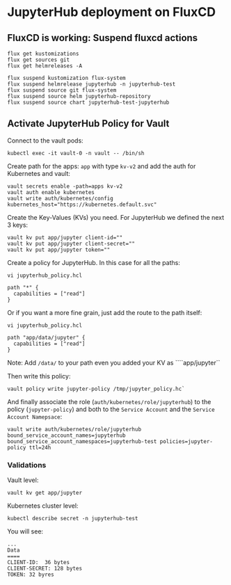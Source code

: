 # JupyterHub deployment on FluxCD

## FluxCD is working: Suspend fluxcd actions

```
flux get kustomizations
flux get sources git
flux get helmreleases -A

flux suspend kustomization flux-system
flux suspend helmrelease jupyterhub -n jupyterhub-test
flux suspend source git flux-system
flux suspend source helm jupyterhub-repository
flux suspend source chart jupyterhub-test-jupyterhub
```


## Activate JupyterHub Policy for Vault

Connect to the vault pods:

```
kubectl exec -it vault-0 -n vault -- /bin/sh
```

Create path for the apps: `app` with type `kv-v2` and add the auth for Kubernetes and vault:

```
vault secrets enable -path=apps kv-v2
vault auth enable kubernetes
vault write auth/kubernetes/config kubernetes_host="https://kubernetes.default.svc"
```


Create the Key-Values (KVs) you need. For JupyterHub we defined the next 3 keys:

```
vault kv put app/jupyter client-id=""
vault kv put app/jupyter client-secret=""
vault kv put app/jupyter token=""
```

Create a policy for JupyterHub. In this case for all the paths:

```
vi jupyterhub_policy.hcl

path "*" {
  capabilities = ["read"]
}
```

Or if you want a more fine grain, just add the route to the path itself:

```
vi jupyterhub_policy.hcl

path "app/data/jupyter" {
  capabilities = ["read"]
}
```

Note: Add ``/data/`` to your path even you added your KV as ````app/jupyter``

Then write this policy:

```
vault policy write jupyter-policy /tmp/jupyter_policy.hc`
```

And finally associate the role (``auth/kubernetes/role/jupyterhub``) to the policy (``jupyter-policy``) and both to the ``Service Account`` and the ``Service Account Namepsace``:

```
vault write auth/kubernetes/role/jupyterhub bound_service_account_names=jupyterhub  bound_service_account_namespaces=jupyterhub-test policies=jupyter-policy ttl=24h
```



### Validations

Vault level:

```
vault kv get app/jupyter
```

Kubernetes cluster level:

```
kubectl describe secret -n jupyterhub-test
```

You will see:
```
... 
Data
====
CLIENT-ID:  36 bytes
CLIENT-SECRET: 128 bytes
TOKEN: 32 byres
```